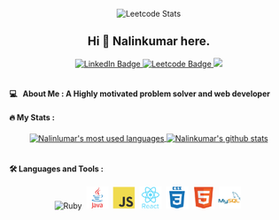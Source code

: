 <p align="center">
  <img src="https://leetcard.jacoblin.cool/nalinmanikandan02?theme=unicorn" alt="Leetcode Stats"/>
</p>

<div align="center">
  <h2> Hi 👋 Nalinkumar here.</h2>
  <div id="badges">
    <a href="https://www.linkedin.com/in/nalin-kumar-9bb22b214/">
      <img src="https://img.shields.io/badge/LinkedIn-blue?style=for-the-badge&logo=linkedin&logoColor=white" alt="LinkedIn Badge"/>
    </a>
    <a href="https://leetcode.com/Nalinmanikandan02/">
      <img src="https://img.shields.io/badge/LeetCode-orange?style=for-the-badge&logo=leetcode&logoColor=white" alt="Leetcode Badge"/>
    </a>
    <a href="https://auth.geeksforgeeks.org/user/mnalin02/">
      <img src="https://img.shields.io/badge/Geeks%20for%20Geeks-green?style=for-the-badge&logo=geeksforgeeks&logoColor=white"/>
    </a>
  </div>
</div>

<br/>

#### 💻 &nbsp; About Me : A Highly motivated problem solver and web developer

#### :fire: My Stats :

<div align="center">
  <a href="https://github.com/nalinmanikandan">
    <img align="center" src="https://github-readme-stats.vercel.app/api/top-langs/?username=nalinmanikandan&theme=tokyonight&count_private=true&layout=donut" width="305" alt="Nalinlumar's most used languages" />
  </a>
  <a href="https://github.com/sudheerj">
    <img align="center" src="https://github-readme-stats.vercel.app/api?username=nalinmanikandan&show_icons=true&theme=tokyonight&line_height=27&include_all_commits=true&count_private=true&hide=issues" width="502" alt="Nalinkumar's github stats"/>
  </a>
</div>

<br/>

#### :hammer_and_wrench: Languages and Tools :

<div align="center">
  <img src="https://cdn.jsdelivr.net/gh/devicons/devicon/icons/ruby/ruby-original-wordmark.svg" title="Ruby" alt="Ruby" width="40" height="40" />&nbsp;
  <img src="https://github.com/devicons/devicon/blob/master/icons/java/java-original-wordmark.svg" title="Java" alt="Java" width="40" height="40"/>&nbsp;
  <img src="https://github.com/devicons/devicon/blob/master/icons/javascript/javascript-original.svg" title="JavaScript" alt="JavaScript" width="40" height="40"/>&nbsp;
  <img src="https://github.com/devicons/devicon/blob/master/icons/react/react-original-wordmark.svg" title="React" alt="React" width="40" height="40"/>&nbsp;
  <img src="https://github.com/devicons/devicon/blob/master/icons/css3/css3-plain-wordmark.svg"  title="CSS3" alt="CSS" width="40" height="40"/>&nbsp;
  <img src="https://github.com/devicons/devicon/blob/master/icons/html5/html5-original.svg" title="HTML5" alt="HTML" width="40" height="40"/>&nbsp;
  <img src="https://github.com/devicons/devicon/blob/master/icons/mysql/mysql-original-wordmark.svg" title="MySQL"  alt="MySQL" width="40" height="40"/>&nbsp;
</div>
</div>

